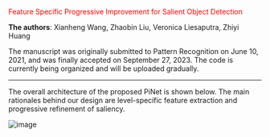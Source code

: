 <font color="red"> Feature Specific Progressive Improvement for Salient Object Detection</font>

**The authors**: Xianheng Wang, Zhaobin Liu, Veronica Liesaputra, Zhiyi Huang

The manuscript was originally submitted to Pattern Recognition on June 10, 2021, and was finally accepted on September 27, 2023. The code is currently being organized and will be uploaded gradually.
***

The overall architecture of the proposed PiNet is shown below. The main rationales behind our design are level-specific feature extraction and progressive refinement of saliency.

![image](https://github.com/Henrywang621/PiNet/assets/49090477/59f25b95-b4f4-4203-b8f3-e92637e0113d)



